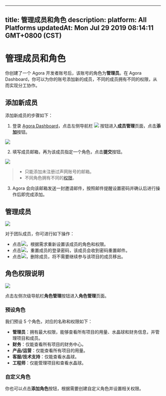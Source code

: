 
---
title: 管理成员和角色
description: 
platform: All Platforms
updatedAt: Mon Jul 29 2019 08:14:11 GMT+0800 (CST)
---
# 管理成员和角色
你创建了一个 Agora 开发者账号后，该账号的角色为**管理员**。在 Agora Dashboard，你可以为你的账号添加新的成员，不同的成员拥有不同的权限，从而实现分工协作。

## 添加新成员

添加新成员的步骤如下：

1. 登录 [Agora Dashboard](https://dashboard.agora.io/)，点击左侧导航栏 ![](https://web-cdn.agora.io/docs-files/1551255228096) 按钮进入**成员管理**页面，点击**添加**按钮。

![](https://web-cdn.agora.io/docs-files/1563791106478)

2. 填写成员邮箱，再为该成员指定一个角色，点击**提交**按钮。

![](https://web-cdn.agora.io/docs-files/1563791116662)

> - 只能添加未注册过声网账号的邮箱。
> - 不同角色拥有不同的[权限](#permission)。

3. Agora 会向该邮箱发送一封邀请邮件，按照邮件提醒设置密码并确认后进行操作后即完成添加。

## 管理成员

![](https://web-cdn.agora.io/docs-files/1557741436296)

对于团队成员，你可进行如下操作：

- 点击![](https://web-cdn.agora.io/docs-files/1551255422216)，根据需求重新设置该成员的角色和权限。
- 点击![](https://web-cdn.agora.io/docs-files/1551255494008)，重置成员的登录密码，该成员会收到密码重置邮件。
- 点击![](https://web-cdn.agora.io/docs-files/1551255516590)，删除成员，将不需要继续参与该项目的成员移出。

## <a name="permission"></a>角色权限说明

![](https://web-cdn.agora.io/docs-files/1563791137583)

点击左侧次级导航栏**角色管理**按钮进入**角色管理**页面。

### 预设角色

我们预设 5 个角色，对应的名称和权限如下：

- **管理员**：拥有最大权限，能够查看所有项目的用量、水晶球和财务信息，并管理项目和成员。
- **财务**：仅能查看所有项目的财务中心。
- **产品/运营**：仅能查看所有项目的用量。
- **客服/技术支持**：仅能查看水晶球。
- **工程师**：仅能管理项目和查看水晶球。

### 自定义角色

你也可以点击**添加角色**按钮，根据需要创建自定义角色并设置相关权限。

